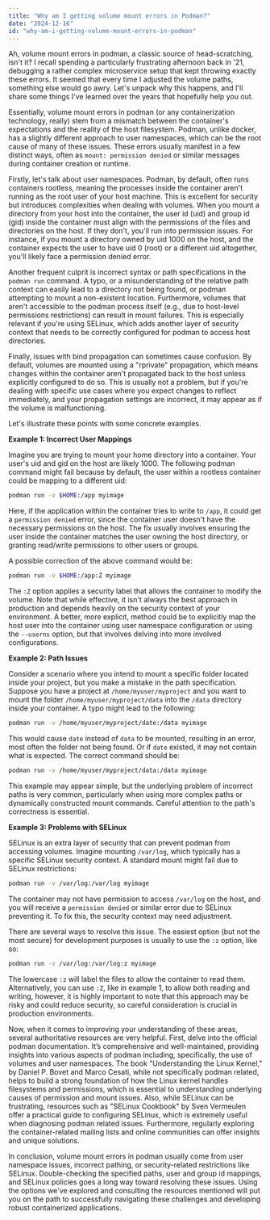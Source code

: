 ```yaml
---
title: "Why am I getting volume mount errors in Podman?"
date: "2024-12-16"
id: "why-am-i-getting-volume-mount-errors-in-podman"
---
```


Ah, volume mount errors in podman, a classic source of head-scratching, isn't it? I recall spending a particularly frustrating afternoon back in '21, debugging a rather complex microservice setup that kept throwing exactly these errors. It seemed that every time I adjusted the volume paths, something else would go awry. Let's unpack why this happens, and I'll share some things I've learned over the years that hopefully help you out.

Essentially, volume mount errors in podman (or any containerization technology, really) stem from a mismatch between the container's expectations and the reality of the host filesystem. Podman, unlike docker, has a slightly different approach to user namespaces, which can be the root cause of many of these issues. These errors usually manifest in a few distinct ways, often as `mount: permission denied` or similar messages during container creation or runtime.

Firstly, let's talk about user namespaces. Podman, by default, often runs containers rootless, meaning the processes inside the container aren't running as the root user of your host machine. This is excellent for security but introduces complexities when dealing with volumes. When you mount a directory from your host into the container, the user id (uid) and group id (gid) inside the container must align with the permissions of the files and directories on the host. If they don't, you'll run into permission issues. For instance, if you mount a directory owned by uid 1000 on the host, and the container expects the user to have uid 0 (root) or a different uid altogether, you'll likely face a permission denied error.

Another frequent culprit is incorrect syntax or path specifications in the `podman run` command. A typo, or a misunderstanding of the relative path context can easily lead to a directory not being found, or podman attempting to mount a non-existent location. Furthermore, volumes that aren't accessible to the podman process itself (e.g., due to host-level permissions restrictions) can result in mount failures. This is especially relevant if you're using SELinux, which adds another layer of security context that needs to be correctly configured for podman to access host directories.

Finally, issues with bind propagation can sometimes cause confusion. By default, volumes are mounted using a "rprivate" propagation, which means changes within the container aren't propagated back to the host unless explicitly configured to do so. This is usually not a problem, but if you're dealing with specific use cases where you expect changes to reflect immediately, and your propagation settings are incorrect, it may appear as if the volume is malfunctioning.

Let's illustrate these points with some concrete examples.

**Example 1: Incorrect User Mappings**

Imagine you are trying to mount your home directory into a container. Your user's uid and gid on the host are likely 1000. The following podman command might fail because by default, the user within a rootless container could be mapping to a different uid:

```bash
podman run -v $HOME:/app myimage
```

Here, if the application within the container tries to write to `/app`, it could get a `permission denied` error, since the container user doesn't have the necessary permissions on the host. The fix usually involves ensuring the user inside the container matches the user owning the host directory, or granting read/write permissions to other users or groups.

A possible correction of the above command would be:

```bash
podman run -v $HOME:/app:Z myimage
```

The `:Z` option applies a security label that allows the container to modify the volume. Note that while effective, it isn't always the best approach in production and depends heavily on the security context of your environment. A better, more explicit, method could be to explicitly map the host user into the container using user namespace configuration or using the `--userns` option, but that involves delving into more involved configurations.

**Example 2: Path Issues**

Consider a scenario where you intend to mount a specific folder located inside your project, but you make a mistake in the path specification. Suppose you have a project at `/home/myuser/myproject` and you want to mount the folder `/home/myuser/myproject/data` into the `/data` directory inside your container. A typo might lead to the following:

```bash
podman run -v /home/myuser/myproject/date:/data myimage
```
This would cause `date` instead of `data` to be mounted, resulting in an error, most often the folder not being found. Or if `date` existed, it may not contain what is expected. The correct command should be:

```bash
podman run -v /home/myuser/myproject/data:/data myimage
```

This example may appear simple, but the underlying problem of incorrect paths is very common, particularly when using more complex paths or dynamically constructed mount commands. Careful attention to the path's correctness is essential.

**Example 3: Problems with SELinux**

SELinux is an extra layer of security that can prevent podman from accessing volumes. Imagine mounting `/var/log`, which typically has a specific SELinux security context. A standard mount might fail due to SELinux restrictions:

```bash
podman run -v /var/log:/var/log myimage
```

The container may not have permission to access `/var/log` on the host, and you will receive a `permission denied` or similar error due to SELinux preventing it. To fix this, the security context may need adjustment.

There are several ways to resolve this issue. The easiest option (but not the most secure) for development purposes is usually to use the `:z` option, like so:

```bash
podman run -v /var/log:/var/log:z myimage
```

The lowercase `:z` will label the files to allow the container to read them. Alternatively, you can use `:Z`, like in example 1, to allow both reading and writing, however, it is highly important to note that this approach may be risky and could reduce security, so careful consideration is crucial in production environments.

Now, when it comes to improving your understanding of these areas, several authoritative resources are very helpful. First, delve into the official podman documentation. It’s comprehensive and well-maintained, providing insights into various aspects of podman including, specifically, the use of volumes and user namespaces. The book "Understanding the Linux Kernel," by Daniel P. Bovet and Marco Cesati, while not specifically podman related, helps to build a strong foundation of how the Linux kernel handles filesystems and permissions, which is essential to understanding underlying causes of permission and mount issues. Also, while SELinux can be frustrating, resources such as "SELinux Cookbook" by Sven Vermeulen offer a practical guide to configuring SELinux, which is extremely useful when diagnosing podman related issues. Furthermore, regularly exploring the container-related mailing lists and online communities can offer insights and unique solutions.

In conclusion, volume mount errors in podman usually come from user namespace issues, incorrect pathing, or security-related restrictions like SELinux. Double-checking the specified paths, user and group id mappings, and SELinux policies goes a long way toward resolving these issues. Using the options we've explored and consulting the resources mentioned will put you on the path to successfully navigating these challenges and developing robust containerized applications.
